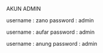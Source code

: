 AKUN ADMIN 

username : zano
password : admin

username : aufar
password : admin

username : anung
password : admin
